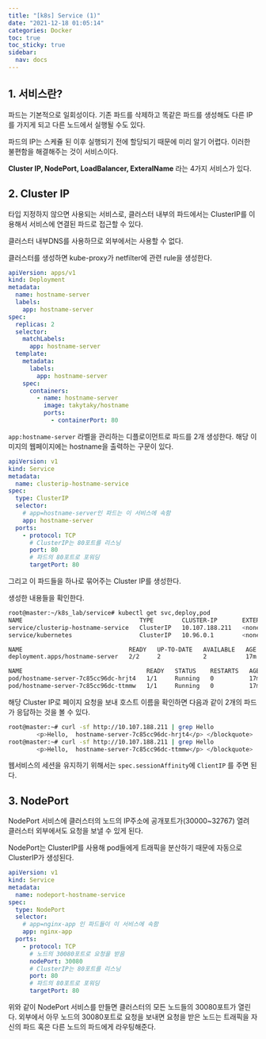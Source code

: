 ```yaml
---
title: "[k8s] Service (1)"
date: "2021-12-18 01:05:14"
categories: Docker
toc: true
toc_sticky: true
sidebar:
  nav: docs
---
```


## 1. 서비스란?

파드는 기본적으로 일회성이다. 기존 파드를 삭제하고 똑같은 파드를 생성해도 다른 IP를 가지게 되고 다른 노드에서 실행될 수도 있다.

파드의 IP는 스케쥴 된 이후 실행되기 전에 할당되기 때문에 미리 알기 어렵다. 이러한 불편함을 해결해주는 것이 서비스이다.

**Cluster IP, NodePort, LoadBalancer, ExteralName** 라는 4가지 서비스가 있다.

## 2. Cluster IP

타입 지정하지 않으면 사용되는 서비스로, 클러스터 내부의 파드에서는 ClusterIP를 이용해서 서비스에 연결된 파드로 접근할 수 있다.

클러스터 내부DNS를 사용하므로 외부에서는 사용할 수 없다.

클러스터를 생성하면 kube-proxy가 netfilter에 관련 rule을 생성한다.

```yaml
apiVersion: apps/v1
kind: Deployment
metadata:
  name: hostname-server
  labels:
    app: hostname-server
spec:
  replicas: 2
  selector:
    matchLabels:
      app: hostname-server
  template:
    metadata:
      labels:
        app: hostname-server
    spec:
      containers:
        - name: hostname-server
          image: takytaky/hostname
          ports:
            - containerPort: 80
```

`app:hostname-server` 라벨을 관리하는 디플로이먼트로 파드를 2개 생성한다. 해당 이미지의 웹페이지에는 hostname을 출력하는 구문이 있다.

```yaml
apiVersion: v1
kind: Service
metadata:
  name: clusterip-hostname-service
spec:
  type: ClusterIP
  selector:
    # app=hostname-server인 파드는 이 서비스에 속함
    app: hostname-server
  ports:
    - protocol: TCP
      # ClusterIP는 80포트를 리스닝
      port: 80
      # 파드의 80포트로 포워딩
      targetPort: 80
```

그리고 이 파드들을 하나로 묶어주는 Cluster IP를 생성한다.

생성한 내용들을 확인한다.

```bash
root@master:~/k8s_lab/service# kubectl get svc,deploy,pod
NAME                                 TYPE        CLUSTER-IP       EXTERNAL-IP   PORT(S)   AGE
service/clusterip-hostname-service   ClusterIP   10.107.188.211   <none>        80/TCP    17m
service/kubernetes                   ClusterIP   10.96.0.1        <none>        443/TCP   25d

NAME                              READY   UP-TO-DATE   AVAILABLE   AGE
deployment.apps/hostname-server   2/2     2            2           17m

NAME                                   READY   STATUS    RESTARTS   AGE
pod/hostname-server-7c85cc96dc-hrjt4   1/1     Running   0          17m
pod/hostname-server-7c85cc96dc-ttmmw   1/1     Running   0          17m
```

해당 Cluster IP로 페이지 요청을 보내 호스트 이름을 확인하면 다음과 같이 2개의 파드가 응답하는 것을 볼 수 있다.

```bash
root@master:~# curl -sf http://10.107.188.211 | grep Hello
        <p>Hello,  hostname-server-7c85cc96dc-hrjt4</p> </blockquote>
root@master:~# curl -sf http://10.107.188.211 | grep Hello
        <p>Hello,  hostname-server-7c85cc96dc-ttmmw</p> </blockquote>
```

웹서비스의 세션을 유지하기 위해서는 `spec.sessionAffinity`에 `ClientIP` 를 주면 된다.

## 3. NodePort

NodePort 서비스에 클러스터의 노드의 IP주소에 공개포트가(30000~32767) 열려 클러스터 외부에서도 요청을 보낼 수 있게 된다.

NodePort는 ClusterIP를 사용해 pod들에게 트래픽을 분산하기 때문에 자동으로 ClusterIP가 생성된다.

```yaml
apiVersion: v1
kind: Service
metadata:
  name: nodeport-hostname-service
spec:
  type: NodePort
  selector:
    # app=nginx-app 인 파드들이 이 서비스에 속함
    app: nginx-app
  ports:
    - protocol: TCP
      # 노드의 30080포트로 요청을 받음
      nodePort: 30080
      # ClusterIP는 80포트를 리스닝
      port: 80
      # 파드의 80포트로 포워딩
      targetPort: 80
```

위와 같이 NodePort 서비스를 만들면 클러스터의 모든 노드들의 30080포트가 열린다. 외부에서 아무 노드의 30080포트로 요청을 보내면 요청을 받은 노드는 트래픽을 자신의 파드 혹은 다른 노드의 파드에게 라우팅해준다.
